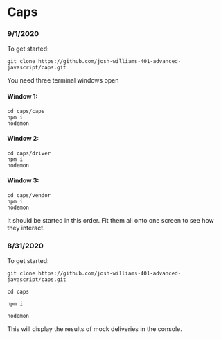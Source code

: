# Caps

### 9/1/2020
To get started:
```
git clone https://github.com/josh-williams-401-advanced-javascript/caps.git
```

You need three terminal windows open
#### Window 1:
``` 
cd caps/caps
npm i
nodemon
```
#### Window 2:
``` 
cd caps/driver
npm i
nodemon
```
#### Window 3:
``` 
cd caps/vendor
npm i
nodemon
```
It should be started in this order. Fit them all onto one screen to see how they interact.

### 8/31/2020
To get started:

```
git clone https://github.com/josh-williams-401-advanced-javascript/caps.git  

cd caps

npm i

nodemon
```
This will display the results of mock deliveries in the console.